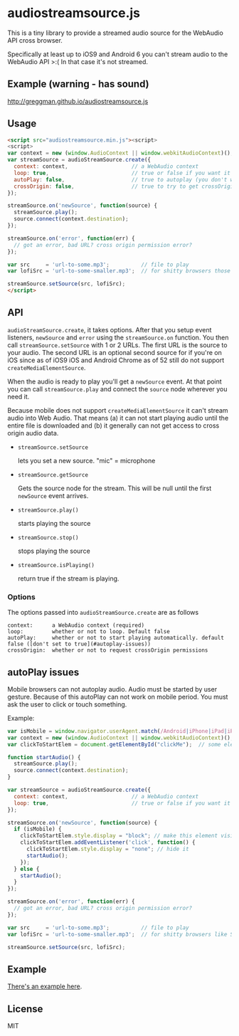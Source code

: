 ﻿# audiostreamsource.js

This is a tiny library to provide a streamed audio source for the WebAudio API cross browser.

Specifically at least up to iOS9 and Android 6 you can't stream audio to the WebAudio API >:(
In that case it's not streamed.

## Example (warning - has sound)

http://greggman.github.io/audiostreamsource.js

## Usage

```html
<script src="audiostreamsource.min.js"><script>
<script>
var context = new (window.AudioContext || window.webkitAudioContext)();
var streamSource = audioStreamSource.create({
  context: context,                    // a WebAudio context
  loop: true,                          // true or false if you want it to loop
  autoPlay: false,                     // true to autoplay (you don't want this. See below)
  crossOrigin: false,                  // true to try to get crossOrigin permission
});

streamSource.on('newSource', function(source) {
  streamSource.play();
  source.connect(context.destination);
});

streamSource.on('error', function(err) {
  // got an error, bad URL? cross origin permission error?
});

var src     = 'url-to-some.mp3';          // file to play
var lofiSrc = 'url-to-some-smaller.mp3';  // for shitty browsers those on iOS/Android

streamSource.setSource(src, lofiSrc);
</script>
```

## API

`audioStreamSource.create`, it takes options. After that you setup event listeners, `newSource`
and `error` using the `streamSource.on` function. You then call `streamSource.setSource` with
1 or 2 URLs. The first URL is the source to your audio. The second URL is an optional second source
for if you're on iOS since as of iOS9 iOS and Android Chrome as of 52 still do not support
`createMediaElementSource`.

When the audio is ready to play you'll get a `newSource` event. At that point you can call
`streamSource.play` and connect the `source` node wherever you need it.

Because mobile does not support `createMediaElementSource` it can't stream audio into Web Audio.
That means (a) it can not start playing audio until the entire file is downloaded and (b) it
generally can not get access to cross origin audio data.

*   `streamSource.setSource`

    lets you set a new source. "mic" = microphone

*   `streamSource.getSource`

    Gets the source node for the stream. This will be null until the first `newSource`
    event arrives.

*   `streamSource.play()`

    starts playing the source

*   `streamSource.stop()`

    stops playing the source

*   `streamSource.isPlaying()`

    return true if the stream is playing.

### Options

The options passed into `audioStreamSource.create` are as follows

    context:      a WebAudio context (required)
    loop:         whether or not to loop. Default false
    autoPlay:     whether or not to start playing automatically. default false ([don't set to true](#autoplay-issues))
    crossOrigin:  whether or not to request crossOrigin permissions

## autoPlay issues

Mobile browsers can not autoplay audio. Audio must be started by user gesture. Because of this autoPlay can not work
on mobile period. You must ask the user to click or touch something.

Example:

```js
var isMobile = window.navigator.userAgent.match(/Android|iPhone|iPad|iPod|Windows Phone/i);
var context = new (window.AudioContext || window.webkitAudioContext)();
var clickToStartElem = document.getElementById("clickMe");  // some element to click

function startAudio() {
  streamSource.play();
  source.connect(context.destination);
}

var streamSource = audioStreamSource.create({
  context: context,                    // a WebAudio context
  loop: true,                          // true or false if you want it to loop
});

streamSource.on('newSource', function(source) {
  if (isMobile) {
    clickToStartElem.style.display = "block"; // make this element visible
    clickToStartElem.addEventListener('click', function() {
      clickToStartElem.style.display = "none"; // hide it
      startAudio();
    });
  } else {
    startAudio();
  }
});

streamSource.on('error', function(err) {
  // got an error, bad URL? cross origin permission error?
});

var src     = 'url-to-some.mp3';          // file to play
var lofiSrc = 'url-to-some-smaller.mp3';  // for shitty browsers like Safari on iOS

streamSource.setSource(src, lofiSrc);
```

## Example

[There's an example here](http://twgljs.org/examples/dynamic-buffers.html).

## License

MIT

